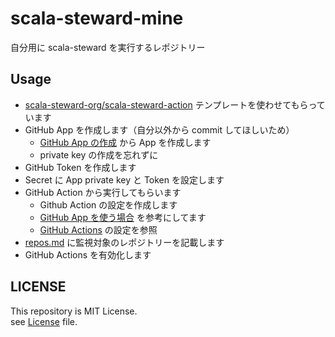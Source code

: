 # scala-steward-mine

自分用に scala-steward を実行するレポジトリー

## Usage

- [scala-steward-org/scala-steward-action](https://github.com/scala-steward-org/scala-steward-action) テンプレートを使わせてもらっています  
- GitHub App を作成します（自分以外から commit してほしいため）
  - [GitHub App の作成](https://github.com/settings/apps) から App を作成します
  - private key の作成を忘れずに
- GitHub Token を作成します
- Secret に App private key と Token を設定します
- GitHub Action から実行してもらいます
  - Github Action の設定を作成します
  - [GitHub App を使う場合](https://github.com/scala-steward-org/scala-steward-action#using-a-github-app-to-author-pull-requests) を参考にしてます
  - [GitHub Actions](./.github/workflows/ci.yaml) の設定を参照
- [repos.md](./repos.md) に監視対象のレポジトリーを記載します
- GitHub Actions を有効化します

## LICENSE

This repository is MIT License.  
see [License](./LICENSE) file.

